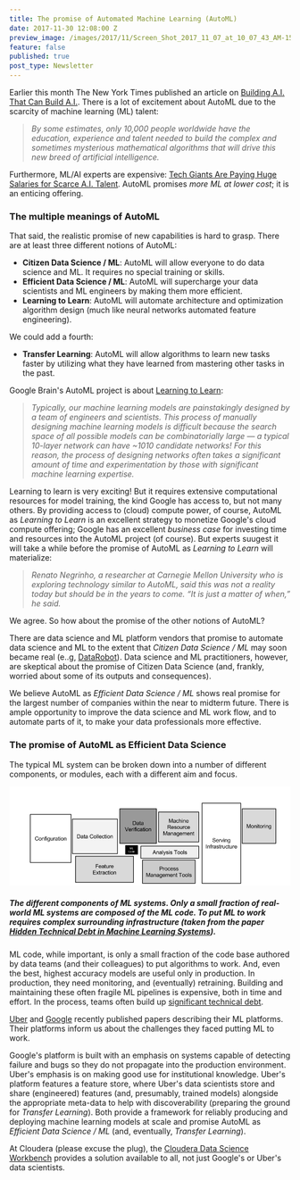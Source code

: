 ```yaml
---
title: The promise of Automated Machine Learning (AutoML)
date: 2017-11-30 12:08:00 Z
preview_image: /images/2017/11/Screen_Shot_2017_11_07_at_10_07_43_AM-1510067292745.png
feature: false
published: true
post_type: Newsletter
---
```


Earlier this month The New York Times published an article on [Building A.I. That Can Build A.I.](https://www.nytimes.com/2017/11/05/technology/machine-learning-artificial-intelligence-ai.html). There is a lot of excitement about AutoML due to the scarcity of machine learning (ML) talent:

> _By some estimates, only 10,000 people worldwide have the education, experience and talent needed to build the complex and sometimes mysterious mathematical algorithms that will drive this new breed of artificial intelligence._

Furthermore, ML/AI experts are expensive: [Tech Giants Are Paying Huge Salaries for Scarce A.I. Talent](https://www.nytimes.com/2017/10/22/technology/artificial-intelligence-experts-salaries.html?_r=0). AutoML promises _more ML at lower cost_; it is an enticing offering.

### The multiple meanings of AutoML

That said, the realistic promise of new capabilities is hard to grasp. There are at least three different notions of AutoML:

- **Citizen Data Science / ML**: AutoML will allow everyone to do data science and ML. It requires no special training or skills.
- **Efficient Data Science / ML**: AutoML will supercharge your data scientists and ML engineers by making them more efficient.
- **Learning to Learn**: AutoML will automate architecture and optimization algorithm design (much like neural networks automated feature engineering).

We could add a fourth:

- **Transfer Learning**: AutoML will allow algorithms to learn new tasks faster by utilizing what they have learned from mastering other tasks in the past.

Google Brain's AutoML project is about [Learning to Learn](https://research.googleblog.com/2017/05/using-machine-learning-to-explore.html):

> _Typically, our machine learning models are painstakingly designed by a team of engineers and scientists. This process of manually designing machine learning models is difficult because the search space of all possible models can be combinatorially large — a typical 10-layer network can have ~1010 candidate networks! For this reason, the process of designing networks often takes a significant amount of time and experimentation by those with significant machine learning expertise._

Learning to learn is very exciting! But it requires extensive computational resources for model training, the kind Google has access to, but not many others. By providing access to (cloud) compute power, of course, AutoML as _Learning to Learn_ is an excellent strategy to monetize Google's cloud compute offering; Google has an excellent _business case_ for investing time and resources into the AutoML project (of course). But experts suugest it will take a while before the promise of AutoML as _Learning to Learn_ will materialize:

> _Renato Negrinho, a researcher at Carnegie Mellon University who is exploring technology similar to AutoML, said this was not a reality today but should be in the years to come. “It is just a matter of when,” he said._

We agree. So how about the promise of the other notions of AutoML?

There are data science and ML platform vendors that promise to automate data science and ML to the extent that _Citizen Data Science / ML_ may soon became real (e..g, [DataRobot](https://www.datarobot.com/)). Data science and ML practitioners, however, are skeptical about the promise of Citizen Data Science (and, frankly, worried about some of its outputs and consequences).

We believe AutoML as _Efficient Data Science / ML_ shows real promise for the largest number of companies within the near to midterm future. There is ample opportunity to improve the data science and ML work flow, and to automate parts of it, to make your data professionals more effective.

### The promise of AutoML as Efficient Data Science

The typical ML system can be broken down into a number of different components, or modules, each with a different aim and focus.

![](/static/images/2017/11/Screen_Shot_2017_11_07_at_10_07_43_AM-1510067292745.png)

##### The different components of ML systems. Only a small fraction of real-world ML systems are composed of the ML code. To put ML to work requires complex surrounding infrastructure (taken from the paper [_Hidden Technical Debt in Machine Learning Systems_](https://papers.nips.cc/paper/5656-hidden-technical-debt-in-machine-learning-systems.pdf)).

ML code, while important, is only a small fraction of the code base authored by data teams (and their colleagues) to put algorithms to work. And, even the best, highest accuracy models are useful only in production. In production, they need monitoring, and (eventually) retraining. Building and maintaining these often fragile ML pipelines is expensive, both in time and effort. In the process, teams often build up [significant technical debt](https://static.googleusercontent.com/media/research.google.com/en//pubs/archive/43146.pdf).

[Uber](https://eng.uber.com/michelangelo/) and [Google](http://www.kdd.org/kdd2017/papers/view/tfx-a-tensorflow-based-production-scale-machine-learning-platform) recently published papers describing their ML platforms. Their platforms inform us about the challenges they faced putting ML to work.

Google's platform is built with an emphasis on systems capable of detecting failure and bugs so they do not propagate into the production environment. Uber's emphasis is on making good use for institutional knowledge. Uber's platform features a feature store, where Uber's data scientists store and share (engineered) features (and, presumably, trained models) alongside the appropriate meta-data to help with discoverability (preparing the ground for _Transfer Learning_). Both provide a framework for reliably producing and deploying machine learning models at scale and promise AutoML as _Efficient Data Science / ML_ (and, eventually, _Transfer Learning_).

At Cloudera (please excuse the plug), the [Cloudera Data Science Workbench](https://www.cloudera.com/products/data-science-and-engineering/data-science-workbench.html) provides a solution available to all, not just Google's or Uber's data scientists.
